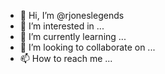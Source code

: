 - 👋 Hi, I’m @rjoneslegends
- 👀 I’m interested in ...
- 🌱 I’m currently learning ...
- 💞️ I’m looking to collaborate on ...
- 📫 How to reach me ...

<!---
rjoneslegends/rjoneslegends is a ✨ special ✨ repository because its `README.md` (this file) appears on your GitHub profile.
You can click the Preview link to take a look at your changes.
--->
